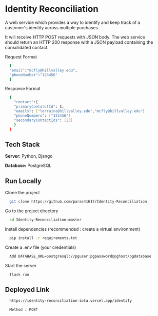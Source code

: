 
# Identity Reconciliation

A web service which provides a way to identify and keep track of a customer's identity across multiple purchases.

It will receive HTTP POST requests with
JSON body.
The web service should return an HTTP 200 response with a JSON payload containing the consolidated contact.


Request Format

```bash
  {
  "email":"mcfly@hillvalley.edu",
  "phoneNumber":"123456"
  }
```

Response Format

```bash
  {
    "contact":{
    "primaryContatctId": 1,
    "emails": ["lorraine@hillvalley.edu","mcfly@hillvalley.edu"]
    "phoneNumbers": ["123456"]
    "secondaryContactIds": [23]
    }
  }
```
## Tech Stack

**Server:** Python, Django

**Database:** PostgreSQL


## Run Locally

Clone the project

```bash
  git clone https://github.com/paras41617/Identity-Reconciliation
```

Go to the project directory

```bash
  cd Identity-Reconciliation-master
```

Install dependencies (recommended : create a virtual environment)

```bash
  pip install -r requirements.txt
```

Create a .env file (your credentials)

```bash
  Add DATABASE_URL=postgresql://pguser:pgpassword@pghost/pgdatabase
```

Start the server

```bash
  flask run
```


## Deployed Link

```bash
  https://identity-reconciliation-iota.vercel.app/identify

  Method : POST
```